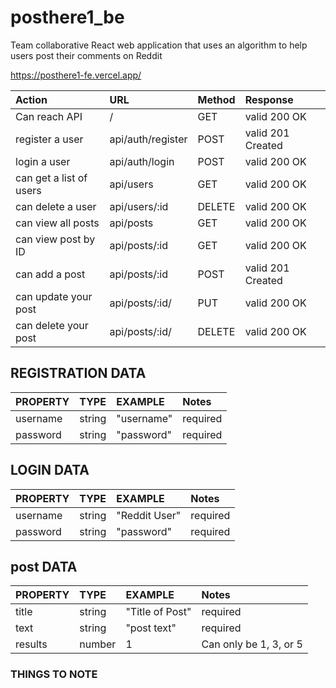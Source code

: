 # posthere1_be
Team collaborative React web application that uses an algorithm to help users post their comments on Reddit

https://posthere1-fe.vercel.app/


 Action                      | URL                        | Method | Response           |
| :-------------------------- | :------------------------- | :----- | :----------------- |
| Can reach API               | /                          | GET    |  valid 200 OK      |
| register a user             | api/auth/register          | POST   |  valid 201 Created |
| login a user                | api/auth/login             | POST   |  valid 200 OK      |
| can get a list of users     | api/users                  | GET    |  valid 200 OK      |
| can delete a user           | api/users/:id              | DELETE |  valid 200 OK      |
| can view all posts          | api/posts                  | GET    |  valid 200 OK      |
| can view post by ID         | api/posts/:id              | GET    |  valid 200 OK      |
| can add a post              | api/posts/:id              | POST   |  valid 201 Created |
| can update your post        | api/posts/:id/             | PUT    |  valid 200 OK      |
| can delete your post        | api/posts/:id/             | DELETE |  valid 200 OK      |

 

## REGISTRATION DATA

| PROPERTY               | TYPE              | EXAMPLE          | Notes                          |
| :-------------------   | :---------------- | :--------------  | :----------------------------- |
| username               |  string           | "username"       | required                       |
| password               |  string           | "password"       | required                       |


## LOGIN DATA

| PROPERTY               | TYPE              | EXAMPLE          | Notes                          |
| :-------------------   | :---------------- | :--------------  | :----------------------------- |
| username               |  string           | "Reddit User"    | required                       |
| password               |  string           | "password"       | required                       |

## post DATA

| PROPERTY               | TYPE              | EXAMPLE          | Notes                          |
| :-------------------   | :---------------- | :--------------  | :----------------------------- |
| title                  |  string           | "Title of Post"  | required                       |
| text                   |  string           | "post text"      | required                       |
| results                |  number           | 1                | Can only be 1, 3, or 5         |


### THINGS TO NOTE ###
